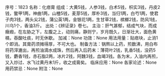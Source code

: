 序号：1823
名称：化痞膏
组成：大黄5钱，人参3钱，白术5钱，枳实3钱，丹皮2钱，鳖甲1两，神曲1两，山楂5钱，麦芽5钱，厚朴3钱，当归1两，白芍1两，使君子肉3钱，两头尖2钱，蒲公英1两，金银花1两，生甘草2钱，槟榔2钱，防风1钱，川乌1个，香油3斤。
出处：《辨证录》卷七。
主治：肝气甚郁，结成气块，而成癥瘕，在左胁之下，左腹之上，动则痛，静则宁，岁月既久，日渐壮大，面色黄槁，吞酸吐痰，时无休歇。
加减：None
功效：None
用法用量：贴痞块，止消1个即消。其膏药须摊得厚，不可大也。
制备方法：锅熬以上药，煎数沸，用白布将药滓漉出，再煎油滴水成珠，然后再入后药末：薄荷叶2钱，乳香5钱，没药5钱，麝香1钱，赤石脂2两，冰片2钱，阿魏3钱，血竭3钱。各为末，入油内再煎，又入炒过、水飞过黄丹末1斤，收之成膏矣。
临床应用：None
各家论述：None
用药禁忌：None
附注：None
